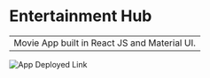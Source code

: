 # Entertainment Hub
<table>
<tr>
<td>
  Movie App built in React JS and Material UI.
</td>
</tr>
</table>


![App Deployed Link](https://movie-hub-app-react.herokuapp.com/)
